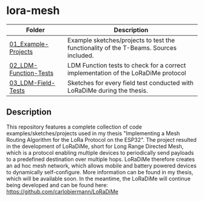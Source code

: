 # lora-mesh

|Folder                                                       |Description                                                                 |
|-------------------------------------------------------------|----------------------------------------------------------------------------|
|[01_Example-Projects](/01_Example-Projects)|Example sketches/projects to test the functionality of the T-Beams. Sources included.|
|[02_LDM-Function-Tests](/02_LDM-Function-Tests)                |LDM Function tests to check for a correct implementation of the LoRaDiMe protocol|
|[03_LDM-Field-Tests](/03_LDM-Field-Tests)|Sketches for every field test conducted with LoRaDiMe during the thesis.|


## Description

This repository features a complete collection of code examples/sketches/projects used in my thesis "Implementing a Mesh Routing Algorithm for the LoRa Protocol on the ESP32". The project resulted in the development of LoRaDiMe, short for Long Range Directed Mesh, which is a protocol enabling multiple devices to periodically send payloads to a predefined destination over multiple hops. LoRaDiMe therefore creates an ad hoc mesh network, which allows mobile and battery powered devices to dynamically self-configure. More information can be found in my thesis, which will be available soon. In the meantime, the LoRaDiMe will continue being developed and can be found here: 
https://github.com/carlobiermann/LoRaDiMe




